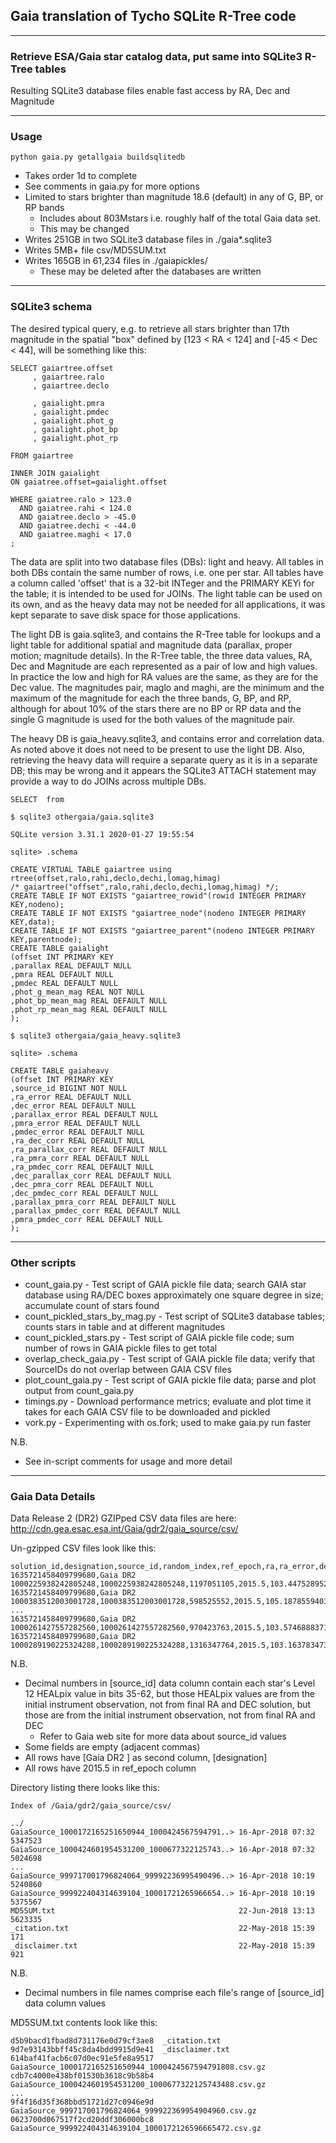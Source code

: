 ## Gaia translation of Tycho SQLite R-Tree code

----
### Retrieve ESA/Gaia star catalog data, put same into SQLite3 R-Tree tables

Resulting SQLite3 database files enable fast access by RA, Dec and Magnitude


----
### Usage

    python gaia.py getallgaia buildsqlitedb

* Takes order 1d to complete
* See comments in gaia.py for more options
* Limited to stars brighter than magnitude 18.6 (default) in any of G, BP, or RP bands
  * Includes about 803Mstars i.e. roughly half of the total Gaia data set.
  * This may be changed
* Writes 251GB in two SQLite3 database files in ./gaia*.sqlite3
* Writes 5MB+ file csv/MD5SUM.txt
* Writes 165GB in 61,234 files in ./gaiapickles/
  * These may be deleted after the databases are written




----
### SQLite3 schema

The desired typical query, e.g.  to retrieve all stars brighter than 17th magnitude in the spatial "box" defined by [123 < RA < 124] and [-45 < Dec < 44], will be something like this:

    SELECT gaiartree.offset
         , gaiartree.ralo
         , gaiartree.declo

         , gaialight.pmra
         , gaialight.pmdec
         , gaialight.phot_g
         , gaialight.phot_bp
         , gaialight.phot_rp

    FROM gaiartree

    INNER JOIN gaialight
    ON gaiatree.offset=gaialight.offset

    WHERE gaiatree.ralo > 123.0
      AND gaiatree.rahi < 124.0
      AND gaiatree.declo > -45.0 
      AND gaiatree.dechi < -44.0 
      AND gaiatree.maghi < 17.0
    ;


The data are split into two database files (DBs):  light and heavy.  All tables in both DBs contain the same number of rows, i.e. one per star.  All tables have a column called 'offset' that is a 32-bit INTeger and the PRIMARY KEYi for the table; it is intended to be used for JOINs.  The light table can be used on its own, and as the heavy data may not be needed for all applications, it was kept separate to save disk space for those applications.

The light DB is gaia.sqlite3, and contains the R-Tree table for lookups and a light table for additional spatial and magnitude data (parallax, proper motion; magnitude details).  In the R-Tree table, the three data values, RA, Dec and Magnitude are each represented as a pair of low and high values.  In practice the low and high for RA values are the same, as they are for the Dec value.  The magnitudes pair, maglo and maghi, are the minimum and the maximum of the magnitude for each the three bands, G, BP, and RP, although for about 10% of the stars there are no BP or RP data and the single G magnitude is used for the both values of the magnitude pair.

The heavy DB is gaia_heavy.sqlite3, and contains error and correlation data.  As noted above it does not need to be present to use the light DB.  Also, retrieving the heavy data will require a separate query as it is in a separate DB; this may be wrong and it appears the SQLite3 ATTACH statement may provide a way to do JOINs across multiple DBs.

    SELECT  from 

    $ sqlite3 othergaia/gaia.sqlite3 

    SQLite version 3.31.1 2020-01-27 19:55:54

    sqlite> .schema

    CREATE VIRTUAL TABLE gaiartree using rtree(offset,ralo,rahi,declo,dechi,lomag,himag)
    /* gaiartree("offset",ralo,rahi,declo,dechi,lomag,himag) */;
    CREATE TABLE IF NOT EXISTS "gaiartree_rowid"(rowid INTEGER PRIMARY KEY,nodeno);
    CREATE TABLE IF NOT EXISTS "gaiartree_node"(nodeno INTEGER PRIMARY KEY,data);
    CREATE TABLE IF NOT EXISTS "gaiartree_parent"(nodeno INTEGER PRIMARY KEY,parentnode);
    CREATE TABLE gaialight
    (offset INT PRIMARY KEY
    ,parallax REAL DEFAULT NULL
    ,pmra REAL DEFAULT NULL
    ,pmdec REAL DEFAULT NULL
    ,phot_g_mean_mag REAL NOT NULL
    ,phot_bp_mean_mag REAL DEFAULT NULL
    ,phot_rp_mean_mag REAL DEFAULT NULL
    );

    $ sqlite3 othergaia/gaia_heavy.sqlite3 

    sqlite> .schema

    CREATE TABLE gaiaheavy
    (offset INT PRIMARY KEY
    ,source_id BIGINT NOT NULL
    ,ra_error REAL DEFAULT NULL
    ,dec_error REAL DEFAULT NULL
    ,parallax_error REAL DEFAULT NULL
    ,pmra_error REAL DEFAULT NULL
    ,pmdec_error REAL DEFAULT NULL
    ,ra_dec_corr REAL DEFAULT NULL
    ,ra_parallax_corr REAL DEFAULT NULL
    ,ra_pmra_corr REAL DEFAULT NULL
    ,ra_pmdec_corr REAL DEFAULT NULL
    ,dec_parallax_corr REAL DEFAULT NULL
    ,dec_pmra_corr REAL DEFAULT NULL
    ,dec_pmdec_corr REAL DEFAULT NULL
    ,parallax_pmra_corr REAL DEFAULT NULL
    ,parallax_pmdec_corr REAL DEFAULT NULL
    ,pmra_pmdec_corr REAL DEFAULT NULL
    );




----
### Other scripts

* count_gaia.py - Test script of GAIA pickle file data; search GAIA star database using RA/DEC boxes approximately one square degree in size; accumulate count of stars found
* count_pickled_stars_by_mag.py - Test script of SQLite3 database tables; counts stars in table and at different magnitudes
* count_pickled_stars.py - Test script of GAIA pickle file code; sum number of rows in GAIA pickle files to get total
* overlap_check_gaia.py - Test script of GAIA pickle file data; verify that SourceIDs do not overlap between GAIA CSV files
* plot_count_gaia.py - Test script of GAIA pickle file data; parse and plot output from count_gaia.py
* timings.py - Download performance metrics; evaluate and plot time it takes for each GAIA CSV file to be downloaded and pickled
* vork.py - Experimenting with os.fork; used to make gaia.py run faster

N.B.
* See in-script comments for usage and more detail



----
### Gaia Data Details

Data Release 2 (DR2) GZIPped CSV data files are here:  http://cdn.gea.esac.esa.int/Gaia/gdr2/gaia_source/csv/

Un-gzipped CSV files look like this:

    solution_id,designation,source_id,random_index,ref_epoch,ra,ra_error,dec,...
    1635721458409799680,Gaia DR2 1000225938242805248,1000225938242805248,1197051105,2015.5,103.4475289523685,0.04109941963375859,56.02202543042615,...
    1635721458409799680,Gaia DR2 1000383512003001728,1000383512003001728,598525552,2015.5,105.1878559403631,0.016977551270711513,56.267982095887305,...
    ...
    1635721458409799680,Gaia DR2 1000261427557282560,1000261427557282560,970423763,2015.5,103.57468883714748,0.5514044545536544,56.43187569659445,...
    1635721458409799680,Gaia DR2 1000289190225324288,1000289190225324288,1316347764,2015.5,103.16378347344589,0.1503843480666058,56.88941759502849,...,33.84311361378403,,,,,,,,,,,,,,,,,

N.B.
* Decimal numbers in [source_id] data column contain each star's Level 12 HEALpix value in bits 35-62, but those HEALpix values are from the initial instrument observation, not from final RA and DEC solution, but those are from the initial instrument observation, not from final RA and DEC
  * Refer to Gaia web site for more data about source_id values
* Some fields are empty (adjacent commas)
* All rows have [Gaia DR2 <source ID>] as second column, [designation]
* All rows have 2015.5 in ref_epoch column


Directory listing there looks like this:

    Index of /Gaia/gdr2/gaia_source/csv/

    ../
    GaiaSource_1000172165251650944_1000424567594791..> 16-Apr-2018 07:32             5347523
    GaiaSource_1000424601954531200_1000677322125743..> 16-Apr-2018 07:32             5024698
    ...
    GaiaSource_999717001796824064_99992236995490496..> 16-Apr-2018 10:19             5240860
    GaiaSource_999922404314639104_10001721265966654..> 16-Apr-2018 10:19             5375567
    MD5SUM.txt                                         22-Jun-2018 13:13             5623335
    _citation.txt                                      22-May-2018 15:39                 171
    _disclaimer.txt                                    22-May-2018 15:39                 921

N.B.
* Decimal numbers in file names comprise each file's range of [source_id] data column values


MD5SUM.txt contents look like this:

    d5b9bacd1fbad8d731176e0d79cf3ae8  _citation.txt
    9d7e93143bbff45c8da4bdd9915d9e41  _disclaimer.txt
    614baf41facb6c07d0ec91e5fe8a9517  GaiaSource_1000172165251650944_1000424567594791808.csv.gz
    cdb7c4000e438bf01530b3618c9b58b4  GaiaSource_1000424601954531200_1000677322125743488.csv.gz
    ...
    9f4f16d35f368bbd51721d27c0946e9d  GaiaSource_999717001796824064_999922369954904960.csv.gz
    0623700d067517f2cd20ddf306000bc8  GaiaSource_999922404314639104_1000172126596665472.csv.gz

